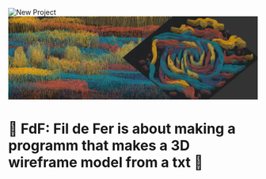 ![New Project](https://github.com/phipno/42_curriculum/assets/98472944/9f01d920-8dc7-4664-88c3-dc2e5d18a8d9)<img src="readme/header.png">
# 📐 FdF: Fil de Fer is about making a programm that makes a 3D wireframe model from a txt 📐
